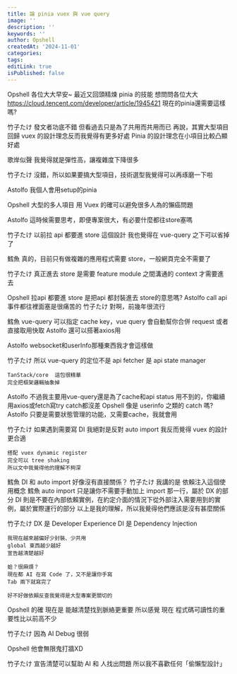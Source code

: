 ```yaml
---
title: 論 pinia vuex 與 vue query
image: ''
description: ''
keywords: ''
author: Opshell
createdAt: '2024-11-01'
categories: 
tags: 
editLink: true
isPublished: false
---
```

Opshell
    各位大大早安~
    最近又回頭精煉 pinia 的技能
    想問問各位大大
    https://cloud.tencent.com/developer/article/1945421
    現在的pinia還需要這樣嗎?

竹子たけ
    發文者功底不錯
    但看過去只是為了共用而共用而已
    再說，其實大型項目回歸 vuex 的設計理念反而我覺得有更多好處
    Pinia 的設計理念在小項目比較凸顯好處

歌岸似聲
    我覺得就是彈性高，讓複雜度下降很多

竹子たけ
    沒錯，所以如果要搞大型項目，技術選型我覺得可以再琢磨一下啦

Astolfo
    我個人會用setup的pinia

Opshell
    大型的多人項目 用 Vuex 的確可以避免很多人為的懶癌問題

Astolfo
    這時候需要思考，即便專案很大，有必要什麼都往store塞嗎

竹子たけ
    以前拉 api 都要進 store 這個設計
    我也覺得在 vue-query 之下可以省掉了

鱈魚
    真的，目前只有做複雜的應用程式需要 store，一般網頁完全不需要了

竹子たけ
    真正進去 store 是需要 feature module 之間溝通的 context 才需要進去

Opshell
    拉api 都要進 store 是把api 都封裝進去 store的意思嗎?
Astolfo
    call api事件都往裡面塞是很痛苦的
竹子たけ
    對啊，前幾年很流行

鱈魚
    vue-query 可以指定 cache key，vue query 會自動幫你合併 request 或者直接取用快取
Astolfo
    還可以搭著axios用

Astolfo
    websocket和userInfo那種東西我才會這樣做

竹子たけ
    所以 vue-query 的定位不是 api fetcher
    是 api state manager

    TanStack/core  這包很精華
    完全把框架邏輯抽象掉

Astolfo
    不過我主要用vue-query還是為了cache和api status
    用不到的，你繼續用axios或fetch寫try catch都沒差
Opshell
    像是  userinfo 之類的 catch 嗎?
Astolfo
    只要是需要狀態管理的功能，又需要cache，我就會用

竹子たけ
    如果遇到需要寫 DI
    我絕對是反對 auto import
    我反而覺得 vuex 的設計更合適

    搭配 vuex dynamic register
    完全可以 tree shaking
    所以文中我覺得他的理解不夠深
鱈魚
    DI 和 auto import 好像沒有直接關係？
竹子たけ
    我講的是 依賴注入這個使用概念
鱈魚
    auto import 只是讓你不需要手動加上 import 那一行，屬於 DX 的部分
    DI 則是不要在內部依賴實例，在約定介面的情況下從外部注入需要用到的實例，屬於實際運行的部分
    以上是我的理解，所以我覺得他們應該是沒有甚麼關係

竹子たけ
    DX 是 Developer Experience
    DI 是 Dependency Injection

    我現在越來越偏好少封裝、少共用
    global 東西越少越好
    宣告越清楚越好

    蛤？很麻煩？
    現在都 AI 在寫 Code 了，又不是讓你手寫
    Tab 兩下就寫完了

    好不好做依賴反查我覺得是大型專案更關切的

Opshell
    的確  現在是  能越清楚找到脈絡更重要
    所以感覺  現在  程式碼可讀性的重要性比以前高不少

竹子たけ
    因為 AI Debug 很弱

Opshell
    他會無限鬼打牆XD

竹子たけ
    宣告清楚可以幫助 AI 和 人找出問題
    所以我不喜歡任何「偷懶型設計」
